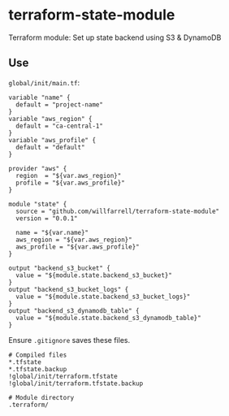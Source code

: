 # terraform-state-module
Terraform module: Set up state backend using S3 &amp; DynamoDB

## Use
`global/init/main.tf`:
```hcl-terraform
variable "name" {
  default = "project-name"
}
variable "aws_region" {
  default = "ca-central-1"
}
variable "aws_profile" {
  default = "default"
}

provider "aws" {
  region  = "${var.aws_region}"
  profile = "${var.aws_profile}"
}

module "state" {
  source = "github.com/willfarrell/terraform-state-module"
  version = "0.0.1"

  name = "${var.name}"
  aws_region = "${var.aws_region}"
  aws_profile = "${var.aws_profile}"
}

output "backend_s3_bucket" {
  value = "${module.state.backend_s3_bucket}"
}
output "backend_s3_bucket_logs" {
  value = "${module.state.backend_s3_bucket_logs}"
}
output "backend_s3_dynamodb_table" {
  value = "${module.state.backend_s3_dynamodb_table}"
}

```

Ensure `.gitignore` saves these files.
```
# Compiled files
*.tfstate
*.tfstate.backup
!global/init/terraform.tfstate
!global/init/terraform.tfstate.backup

# Module directory
.terraform/
```

